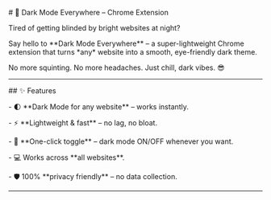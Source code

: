 \# 🌙 Dark Mode Everywhere – Chrome Extension



Tired of getting blinded by bright websites at night?  

Say hello to \*\*Dark Mode Everywhere\*\* – a super-lightweight Chrome extension that turns \*any\* website into a smooth, eye-friendly dark theme.  



No more squinting. No more headaches. Just chill, dark vibes. 😎  



---



\## ✨ Features

\- 🌓 \*\*Dark Mode for any website\*\* – works instantly.

\- ⚡ \*\*Lightweight \& fast\*\* – no lag, no bloat.

\- 🎯 \*\*One-click toggle\*\* – dark mode ON/OFF whenever you want.

\- 💻 Works across \*\*all websites\*\*.

\- 🛡️ 100% \*\*privacy friendly\*\* – no data collection.


---
